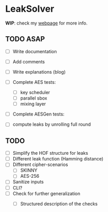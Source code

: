 # LeakSolver

**WIP**: check my [webpage](https://charlietrip.neocities.org/projects/sca-2aes) for more info.

## TODO ASAP

* [ ] Write documentation
* [ ] Add comments
* [ ] Write explanations (blog)
* [ ] Complete AES tests:
	+ [ ] key scheduler
	+ [ ] parallel sbox
	+ [ ] mixing layer
* [ ] Complete AESGen tests:
* [ ] compute leaks by unrolling full round


## TODO

* [ ] Simplify the HOF structure for leaks
* [ ] Different leak function (Hamming distance)
* [ ] Different cipher-scenarios
	+ [ ] SKINNY
	+ [ ] AES-256
* [ ] Sanitize inputs
* [ ] CLI?
* [ ] Check for further generalization
	+ [ ] Structured description of the checks

